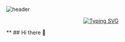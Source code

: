 ![header](https://capsule-render.vercel.app/api?type=venom&color=0:1F6AAA,100:3A8EDC&height=300&section=header&text=dahee%20&fontSize=90)
<div align="center">
  <a href="https://git.io/typing-svg">
    <img src="https://readme-typing-svg.demolab.com/?lines=dahee's+github!" alt="Typing SVG">
  </a>
</div>

** ## Hi there 👋

<!--
**dhlim55/dhlim55** is a ✨ _special_ ✨ repository because its `README.md` (this file) appears on your GitHub profile.

Here are some ideas to get you started:

- 🔭 I’m currently working on ...
- 🌱 I’m currently learning ...
- 👯 I’m looking to collaborate on ...
- 🤔 I’m looking for help with ...
- 💬 Ask me about ...
- 📫 How to reach me: ...
- 😄 Pronouns: ...
- ⚡ Fun fact: ...
-->
